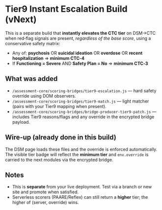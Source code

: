 # Tier9 Instant Escalation Build (vNext)

This is a separate build that **instantly elevates the CTC tier** on DSM→CTC when red‑flag signals are present,
*regardless of the base score*, using a conservative safety matrix:

- Any of: **psychosis** OR **suicidal ideation** OR **overdose** OR **recent hospitalization** ⇒ **minimum CTC‑4**
- If **Functioning = Severe** AND **Safety Plan = No** ⇒ **minimum CTC‑3**

## What was added
- `/assessment-core/scoring-bridges/tier9-escalation.js` — hard safety override using DOM observers.
- `/assessment-core/scoring-bridges/tier9-match.js` — light matcher (pairs with your Tier9 mapping when present).
- `/assessment-core/scoring-bridges/bridge-producer-tier9-patch.js` — includes Tier9 reasons/flags and any override in the encrypted bridge payload.

## Wire-up (already done in this build)
The DSM page loads these files and the override is enforced automatically. The visible tier badge will reflect the **minimum tier** and `env.override` is carried to the next modules via the encrypted bridge.

## Notes
- This is **separate** from your live deployment. Test via a branch or new site and promote when satisfied.
- Serverless scorers (PAARE/Reflex) can still return a **higher** tier; the higher of (server, override) wins.
